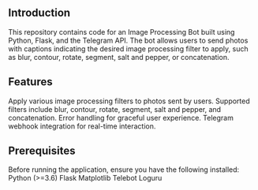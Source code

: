## Introduction
This repository contains code for an Image Processing Bot built using Python, Flask, and the Telegram API. The bot allows users to send photos with captions indicating the desired image processing filter to apply, such as blur, contour, rotate, segment, salt and pepper, or concatenation.

## Features
Apply various image processing filters to photos sent by users.
Supported filters include blur, contour, rotate, segment, salt and pepper, and concatenation.
Error handling for graceful user experience.
Telegram webhook integration for real-time interaction.

## Prerequisites
Before running the application, ensure you have the following installed:
Python (>=3.6)
Flask
Matplotlib
Telebot
Loguru
